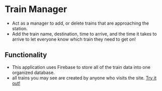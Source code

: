 # Train Manager

- Act as a manager to add, or delete trains that are approaching the station.
- Add the train name, destination, time to arrive, and the time it takes to arrive to let everyone know which train they need to get on!


## Functionality   

- This application uses Firebase to store all of the train data into one organized database. 
- all trains you may see are created by anyone who visits the site.
[Try it out!]( https://akotu.github.io/Trains/)
